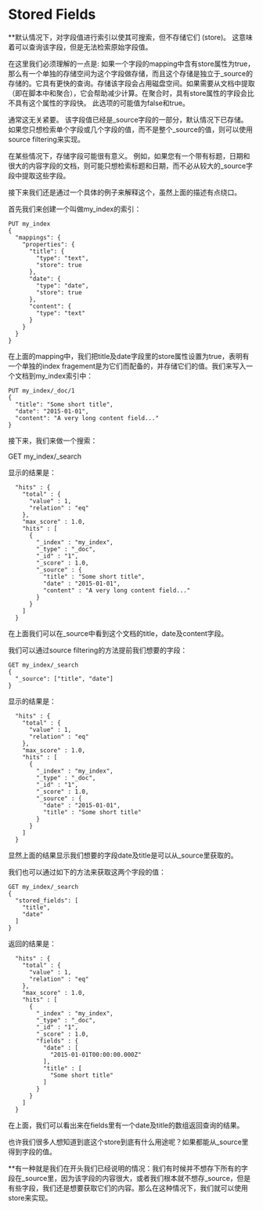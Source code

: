 # Stored Fields

**默认情况下，对字段值进行索引以使其可搜索，但不存储它们 (store)。 这意味着可以查询该字段，但是无法检索原始字段值。

在这里我们必须理解的一点是: 如果一个字段的mapping中含有store属性为true，那么有一个单独的存储空间为这个字段做存储，而且这个存储是独立于_source的存储的。它具有更快的查询。存储该字段会占用磁盘空间。如果需要从文档中提取（即在脚本中和聚合），它会帮助减少计算。在聚合时，具有store属性的字段会比不具有这个属性的字段快。 此选项的可能值为false和true。

通常这无关紧要。 该字段值已经是_source字段的一部分，默认情况下已存储。 如果您只想检索单个字段或几个字段的值，而不是整个_source的值，则可以使用source filtering来实现。

在某些情况下，存储字段可能很有意义。 例如，如果您有一个带有标题，日期和很大的内容字段的文档，则可能只想检索标题和日期，而不必从较大的_source字段中提取这些字段。

接下来我们还是通过一个具体的例子来解释这个，虽然上面的描述有点绕口。

首先我们来创建一个叫做my_index的索引：
```
PUT my_index
{
  "mappings": {
    "properties": {
      "title": {
        "type": "text",
        "store": true 
      },
      "date": {
        "type": "date",
        "store": true 
      },
      "content": {
        "type": "text"
      }
    }
  }
}
```
在上面的mapping中，我们把title及date字段里的store属性设置为true，表明有一个单独的index fragement是为它们而配备的，并存储它们的值。我们来写入一个文档到my_index索引中：
```
PUT my_index/_doc/1
{
  "title": "Some short title",
  "date": "2015-01-01",
  "content": "A very long content field..."
}
```
接下来，我们来做一个搜索：

GET my_index/_search

显示的结果是：
```
  "hits" : {
    "total" : {
      "value" : 1,
      "relation" : "eq"
    },
    "max_score" : 1.0,
    "hits" : [
      {
        "_index" : "my_index",
        "_type" : "_doc",
        "_id" : "1",
        "_score" : 1.0,
        "_source" : {
          "title" : "Some short title",
          "date" : "2015-01-01",
          "content" : "A very long content field..."
        }
      }
    ]
  }
```  
在上面我们可以在_source中看到这个文档的title，date及content字段。

我们可以通过source filtering的方法提前我们想要的字段：
```
GET my_index/_search
{
  "_source": ["title", "date"]
}
```
显示的结果是：
```
  "hits" : {
    "total" : {
      "value" : 1,
      "relation" : "eq"
    },
    "max_score" : 1.0,
    "hits" : [
      {
        "_index" : "my_index",
        "_type" : "_doc",
        "_id" : "1",
        "_score" : 1.0,
        "_source" : {
          "date" : "2015-01-01",
          "title" : "Some short title"
        }
      }
    ]
  }
```
显然上面的结果显示我们想要的字段date及title是可以从_source里获取的。

我们也可以通过如下的方法来获取这两个字段的值：
```
GET my_index/_search
{
  "stored_fields": [
    "title",
    "date"
  ]
}
```
返回的结果是：
```
  "hits" : {
    "total" : {
      "value" : 1,
      "relation" : "eq"
    },
    "max_score" : 1.0,
    "hits" : [
      {
        "_index" : "my_index",
        "_type" : "_doc",
        "_id" : "1",
        "_score" : 1.0,
        "fields" : {
          "date" : [
            "2015-01-01T00:00:00.000Z"
          ],
          "title" : [
            "Some short title"
          ]
        }
      }
    ]
  }
```  
在上面，我们可以看出来在fields里有一个date及title的数组返回查询的结果。

也许我们很多人想知道到底这个store到底有什么用途呢？如果都能从_source里得到字段的值。

**有一种就是我们在开头我们已经说明的情况：我们有时候并不想存下所有的字段在_source里，因为该字段的内容很大，或者我们根本就不想存_source，但是有些字段，我们还是想要获取它们的内容。那么在这种情况下，我们就可以使用store来实现。


